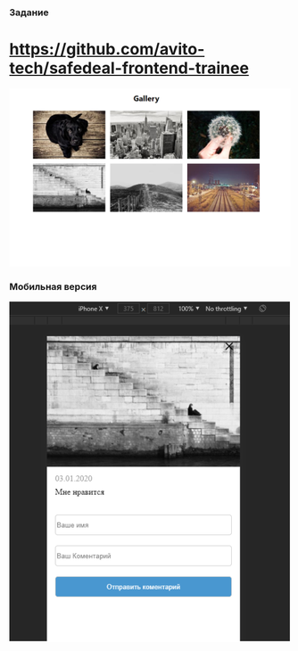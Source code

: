 ### Задание 
# https://github.com/avito-tech/safedeal-frontend-trainee


![Иллюстрация к проекту](gallery.png)

### Мобильная версия
![Иллюстрация к проекту](mobile.png)